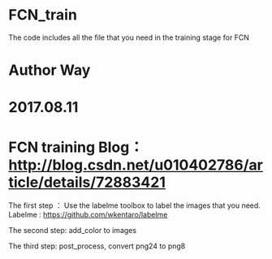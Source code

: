 # FCN_train
The code includes all the file that you need in the training stage for FCN

# Author Way
# 2017.08.11
# FCN training Blog： http://blog.csdn.net/u010402786/article/details/72883421

The first step ：
	Use the labelme toolbox to label the images that you need.
	Labelme : https://github.com/wkentaro/labelme

The second step:
	add_color to images 
	
The third step:
	post_process, convert png24 to png8

